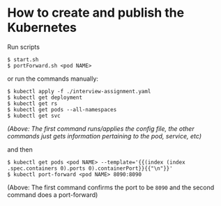 # How to create and publish the Kubernetes

Run scripts

    $ start.sh
    $ portForward.sh <pod NAME>
   
or run the commands manually:

    $ kubectl apply -f ./interview-assignment.yaml
    $ kubectl get deployment
    $ kubectl get rs
    $ kubectl get pods --all-namespaces
    $ kubectl get svc

*(Above: The first command runs/applies the config file, the other commands just gets information pertaining to the pod, service, etc)*

 and then
 
    $ kubectl get pods <pod NAME> --template='{{(index (index .spec.containers 0).ports 0).containerPort}}{{"\n"}}'
    $ kubectl port-forward <pod NAME> 8090:8090

(Above: The first command confirms the port to be `8090` and the second command does a port-forward)